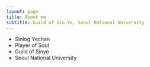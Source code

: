 ```yaml
---
layout: page
title: About me
subtitle: Guild of Sin-Ye, Seoul National University  
---
```

- Sinlog Yechan 
- Player of Soul
- Guild of Sinye
- Seoul National University
